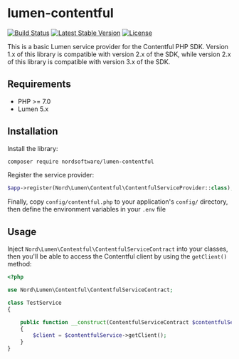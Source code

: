 # lumen-contentful

[![Build Status](https://travis-ci.org/digiaonline/lumen-contentful.svg?branch=master)](https://travis-ci.org/digiaonline/lumen-contentful)
[![Latest Stable Version](https://poser.pugx.org/nordsoftware/lumen-contentful/v/stable)](https://packagist.org/packages/nordsoftware/lumen-contentful)
[![License](https://poser.pugx.org/nordsoftware/lumen-contentful/license)](https://packagist.org/packages/nordsoftware/lumen-contentful)

This is a basic Lumen service provider for the Contentful PHP SDK. Version 1.x of this library is compatible with 
version 2.x of the SDK, while version 2.x of this library is compatible with version 3.x of the SDK.
 
## Requirements

* PHP >= 7.0
* Lumen 5.x

## Installation

Install the library:

```bash
composer require nordsoftware/lumen-contentful
```

Register the service provider:

```php
$app->register(Nord\Lumen\Contentful\ContentfulServiceProvider::class);
```

Finally, copy `config/contentful.php` to your application's `config/` directory, then define the environment variables 
in your `.env` file

## Usage

Inject `Nord\Lumen\Contentful\ContentfulServiceContract` into your classes, then you'll be able to access the 
Contentful client by using the `getClient()` method:

```php
<?php

use Nord\Lumen\Contentful\ContentfulServiceContract;

class TestService
{

    public function __construct(ContentfulServiceContract $contentfulService)
    {
        $client = $contentfulService->getClient();
    }
}
``` 
